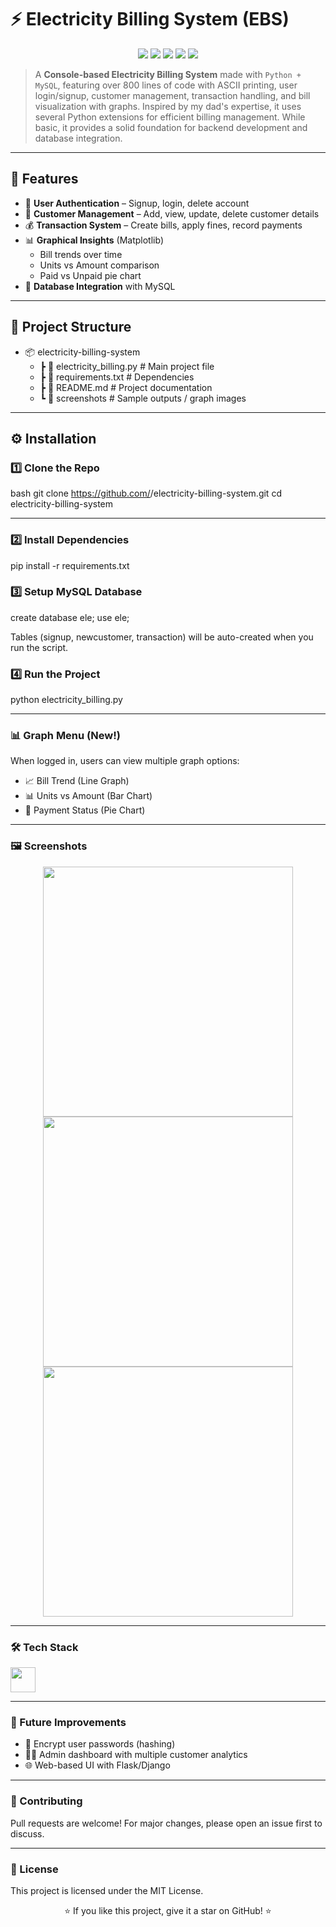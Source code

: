 # ⚡ Electricity Billing System (EBS)

<p align="center">
  <img src="https://img.shields.io/badge/Python-3.10-blue?logo=python&logoColor=white" />
  <img src="https://img.shields.io/badge/MySQL-8.0-orange?logo=mysql&logoColor=white" />
  <img src="https://img.shields.io/badge/Matplotlib-Visualization-green?logo=plotly&logoColor=white" />
  <img src="https://img.shields.io/badge/Status-Working-brightgreen" />
  <a href="https://opensource.org/licenses/MIT">
    <img src="https://img.shields.io/badge/License-MIT-yellow.svg" />
  </a>
</p>

> A **Console-based Electricity Billing System** made with `Python + MySQL`, featuring over 800 lines of code with ASCII printing, user login/signup, customer management, transaction handling, and bill visualization with graphs. Inspired by my dad's expertise, it uses several Python extensions for efficient billing management. While basic, it provides a solid foundation for backend development and database integration.


---

## 🌟 Features
- 👤 **User Authentication** – Signup, login, delete account  
- 🧾 **Customer Management** – Add, view, update, delete customer details  
- 💰 **Transaction System** – Create bills, apply fines, record payments  
- 📊 **Graphical Insights** (Matplotlib)
  - Bill trends over time  
  - Units vs Amount comparison  
  - Paid vs Unpaid pie chart  
- 💾 **Database Integration** with MySQL  

---

## 📂 Project Structure
- 📦 electricity-billing-system
  - ┣ 📜 electricity_billing.py # Main project file
  - ┣ 📜 requirements.txt # Dependencies
  - ┣ 📜 README.md # Project documentation
  - ┗ 📂 screenshots # Sample outputs / graph images


---

## ⚙️ Installation

### 1️⃣ Clone the Repo
bash
git clone https://github.com/<your-username>/electricity-billing-system.git
cd electricity-billing-system

---

### 2️⃣ Install Dependencies
pip install -r requirements.txt

### 3️⃣ Setup MySQL Database
create database ele;
use ele;

Tables (signup, newcustomer, transaction) will be auto-created when you run the script.

### 4️⃣ Run the Project
python electricity_billing.py

---

### 📊 Graph Menu (New!)

When logged in, users can view multiple graph options:
- 📈 Bill Trend (Line Graph)
- 📊 Units vs Amount (Bar Chart)
- 🥧 Payment Status (Pie Chart)

---

### 🖼️ Screenshots
<p align="center"> <img src="screenshots/graph_trend.png" width="400"/> <img src="screenshots/graph_bar.png" width="400"/> <img src="screenshots/graph_pie.png" width="400"/> </p>

---

### 🛠️ Tech Stack

<p align="left"> <img src="https://skillicons.dev/icons?i=python,mysql,git" height="40" /> </p>

---

### 🚀 Future Improvements
- 🔐 Encrypt user passwords (hashing)
- 👨‍💼 Admin dashboard with multiple customer analytics
- 🌐 Web-based UI with Flask/Django

---

### 🤝 Contributing
Pull requests are welcome! For major changes, please open an issue first to discuss.

---

### 📜 License
This project is licensed under the MIT License.

<p align="center">⭐ If you like this project, give it a star on GitHub! ⭐</p>
